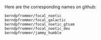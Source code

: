 #
#
Here are the corresponding names on github:

```
berndpfrommer/focal_noetic
berndpfrommer/focal_galactic
berndpfrommer/focal_noetic_gtsam
berndpfrommer/focal_noetic_dev
berndpfrommer/jammy_humble
```
